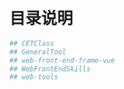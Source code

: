 <!--
 * @Descripttion: Sustainable
 * @version: 1.0.0
 * @Author: Kenny
 * @Date: 2021-10-29 22:47:57
 * @LastEditors: ~
 * @LastEditTime: 2025-09-28 10:23:28
-->
# 目录说明

```bash
## CETClass
## GeneralTool
## web-front-end-frame-vue
## WebFrontEndSkills
## web-tools
```
